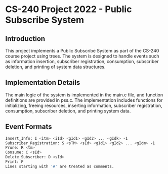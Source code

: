 # CS-240 Project 2022 - Public Subscribe System

## Introduction

This project implements a Public Subscribe System as part of the CS-240 course project using trees. The system is designed to handle events such as information insertion, subscriber registration, consumption, subscriber deletion, and printing of system data structures. 

## Implementation Details
The main logic of the system is implemented in the main.c file, and function definitions are provided in pss.c. The implementation includes functions for initializing, freeing resources, inserting information, subscriber registration, consumption, subscriber deletion, and printing system data.

## Event Formats
```bash
Insert_Info: I <itm> <iId> <gId1> <gId2> ... <gIdk> -1
Subscriber_Registration: S <sΤΜ> <sId> <gId1> <gId2> ... <gIdm> -1
Prune: R <tm>
Consume: C <sId>
Delete_Subscriber: D <sId>
Print: P
Lines starting with '#' are treated as comments.
